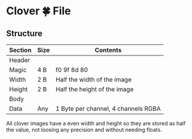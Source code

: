 # Clover 🍀 File

## Structure
| Section | Size | Contents                            |
| ------- | ---- | ----------------------------------- |
| Header  |      |                                     |
| Magic   | 4 B  | f0 9f 8d 80                         |
| Width   | 2 B  | Half the width of the image         |
| Height  | 2 B  | Half the height of the image        |
| Body    |      |                                      |
| Data    | Any  | 1 Byte per channel, 4 channels RGBA |

All clover images have a even width and height so they are stored as half the value, not loosing any precision and without needing floats.
